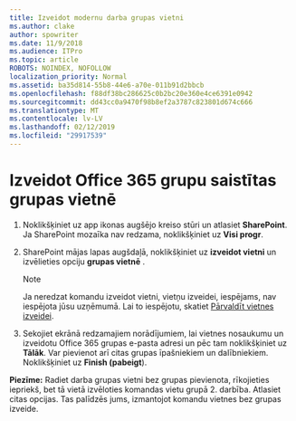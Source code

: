 ```yaml
---
title: Izveidot modernu darba grupas vietni
ms.author: clake
author: spowriter
ms.date: 11/9/2018
ms.audience: ITPro
ms.topic: article
ROBOTS: NOINDEX, NOFOLLOW
localization_priority: Normal
ms.assetid: ba35d814-55b8-44e6-a70e-011b91d2bbcb
ms.openlocfilehash: f88df38bc286625c0b2bc20e360e4ce6391e0942
ms.sourcegitcommit: dd43cc0a9470f98b8ef2a3787c823801d674c666
ms.translationtype: MT
ms.contentlocale: lv-LV
ms.lasthandoff: 02/12/2019
ms.locfileid: "29917539"
---
```

# <a name="create-an-office-365-group-connected-team-site"></a>Izveidot Office 365 grupu saistītas grupas vietnē

1. Noklikšķiniet uz app ikonas augšējo kreiso stūri un atlasiet **SharePoint**. Ja SharePoint mozaīka nav redzama, noklikšķiniet uz **Visi progr**.
    
2. SharePoint mājas lapas augšdaļā, noklikšķiniet uz **izveidot vietni** un izvēlieties opciju **grupas vietnē** . 
    
    > [!NOTE]
    > Ja neredzat komandu izveidot vietni, vietņu izveidei, iespējams, nav iespējota jūsu uzņēmumā. Lai to iespējotu, skatiet [Pārvaldīt vietnes izveidei](https://go.microsoft.com/fwlink/?linkid=2009644). 
  
3. Sekojiet ekrānā redzamajiem norādījumiem, lai vietnes nosaukumu un izveidotu Office 365 grupas e-pasta adresi un pēc tam noklikšķiniet uz **Tālāk**. Var pievienot arī citas grupas īpašniekiem un dalībniekiem. Noklikšķiniet uz **Finish (pabeigt**).
  
 **Piezīme:** Radiet darba grupas vietni bez grupas pievienota, rīkojieties iepriekš, bet tā vietā izvēloties komandas vietu grupā 2. darbība. Atlasiet citas opcijas. Tas palīdzēs jums, izmantojot komandu vietnes bez grupas izveide. 
    

